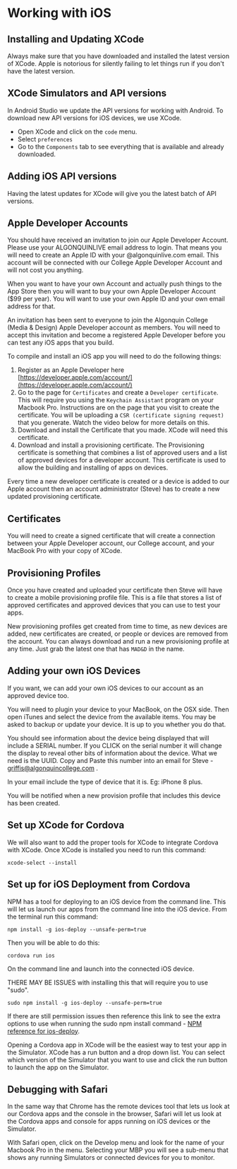 # Working with iOS

## Installing and Updating XCode

Always make sure that you have downloaded and installed the latest version of XCode. Apple is notorious for silently failing to let things run if you don't have the latest version.


## XCode Simulators and API versions

In Android Studio we update the API versions for working with Android. To download new API versions for iOS devices, we use XCode.

- Open XCode and click on the `code` menu.
- Select `preferences`
- Go to the `Components` tab to see everything that is available and already downloaded.


## Adding iOS API versions

Having the latest updates for XCode will give you the latest batch of API versions.


## Apple Developer Accounts

You should have received an invitation to join our Apple Developer Account. Please use your ALGONQUINLIVE email address to login. That means you will need to create an Apple ID with your @algonquinlive.com email. This account will be connected with our College Apple Developer Account and will not cost you anything.

When you want to have your own Account and actually push things to the App Store then you will want to buy your own Apple Developer Account ($99 per year). You will want to use your own Apple ID and your own email address for that.

An invitation has been sent to everyone to join the Algonquin College (Media & Design) Apple Developer account as members. You will need to accept this invitation and become a registered Apple Developer before you can test any iOS apps that you build.

To compile and install an iOS app you will need to do the following things:

1. Register as an Apple Developer here [https://developer.apple.com/account/](https://developer.apple.com/account/)
2. Go to the page for `Certificates` and create a `Developer certificate`. This will require you using the `Keychain Assistant` program on your Macbook Pro. Instructions are on the page that you visit to create the certificate. You will be uploading a `CSR (certificate signing request)` that you generate. Watch the video below for more details on this.
3. Download and install the Certificate that you made. XCode will need this certificate.
4. Download and install a provisioning certificate. The Provisioning certificate is something that combines a list of approved users and a list of approved devices for a developer account. This certificate is used to allow the building and installing of apps on devices.

<YouTube
    title="iOS Development Certificates"
    url="https://www.youtube.com/embed/1ocAaWzhK9k"
/> 

Every time a new developer certificate is created or a device is added to our Apple account then an account administrator (Steve) has to create a new updated provisioning certificate.

## Certificates

You will need to create a signed certificate that will create a connection between your Apple Developer account, our College account, and your MacBook Pro with your copy of XCode.

## Provisioning Profiles

Once you have created and uploaded your certificate then Steve will have to create a mobile provisioning profile file. This is a file that stores a list of approved certificates and approved devices that you can use to test your apps.

New provisioning profiles get created from time to time, as new devices are added, new certificates are created, or people or devices are removed from the account. You can always download and run a new provisioning profile at any time. Just grab the latest one that has `MAD&D` in the name.

## Adding your own iOS Devices

If you want, we can add your own iOS devices to our account as an approved device too.

You will need to plugin your device to your MacBook, on the OSX side. Then open iTunes and select the device from the available items. You may be asked to backup or update your device. It is up to you whether you do that.

You should see information about the device being displayed that will include a SERIAL number. If you CLICK on the serial number it will change the display to reveal other bits of information about the device. What we need is the UUID. Copy and Paste this number into an email for Steve - griffis@algonquincollege.com .

In your email include the type of device that it is. Eg: iPhone 8 plus.

You will be notified when a new provision profile that includes this device has been created.

## Set up XCode for Cordova

We will also want to add the proper tools for XCode to integrate Cordova with XCode. Once XCode is installed you need to run this command:

```
xcode-select --install
``` 

## Set up for iOS Deployment from Cordova

NPM has a tool for deploying to an iOS device from the command line. This will let us launch our apps from the command line into the iOS device. From the terminal run this command:

```
npm install -g ios-deploy --unsafe-perm=true
``` 

Then you will be able to do this:

```
cordova run ios
```

On the command line and launch into the connected iOS device.

THERE MAY BE ISSUES with installing this that will require you to use "sudo".

```
sudo npm install -g ios-deploy --unsafe-perm=true
```

If there are still permission issues then reference this link to see the extra options to use when running the sudo npm install command - [NPM reference for ios-deploy](https://www.npmjs.com/package/ios-deploy).

Opening a Cordova app in XCode will be the easiest way to test your app in the Simulator. XCode has a run button and a drop down list. You can select which version of the Simulator that you want to use and click the run button to launch the app on the Simulator.

## Debugging with Safari

In the same way that Chrome has the remote devices tool that lets us look at our Cordova apps and the console in the browser, Safari will let us look at the Cordova apps and console for apps running on iOS devices or the Simulator.

With Safari open, click on the Develop menu and look for the name of your Macbook Pro in the menu. Selecting your MBP you will see a sub-menu that shows any running Simulators or connected devices for you to monitor.

<YouTube
    title="Mobile Web and Hybrid App Testing with Safari and iOS Devices"
    url="https://www.youtube.com/embed/DJnwb4Qeq1M"
/>

